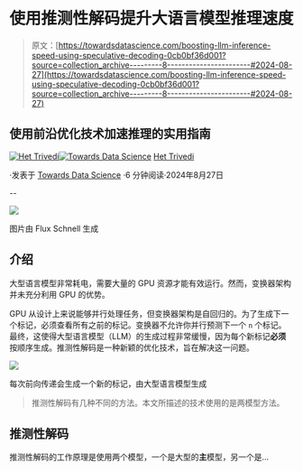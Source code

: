 # 使用推测性解码提升大语言模型推理速度

> 原文：[https://towardsdatascience.com/boosting-llm-inference-speed-using-speculative-decoding-0cb0bf36d001?source=collection_archive---------8-----------------------#2024-08-27](https://towardsdatascience.com/boosting-llm-inference-speed-using-speculative-decoding-0cb0bf36d001?source=collection_archive---------8-----------------------#2024-08-27)

## 使用前沿优化技术加速推理的实用指南

[](https://medium.com/@het.trivedi05?source=post_page---byline--0cb0bf36d001--------------------------------)[![Het Trivedi](../Images/f6f11a66f60cacc6b553c7d1682b2fc6.png)](https://medium.com/@het.trivedi05?source=post_page---byline--0cb0bf36d001--------------------------------)[](https://towardsdatascience.com/?source=post_page---byline--0cb0bf36d001--------------------------------)[![Towards Data Science](../Images/a6ff2676ffcc0c7aad8aaf1d79379785.png)](https://towardsdatascience.com/?source=post_page---byline--0cb0bf36d001--------------------------------) [Het Trivedi](https://medium.com/@het.trivedi05?source=post_page---byline--0cb0bf36d001--------------------------------)

·发表于 [Towards Data Science](https://towardsdatascience.com/?source=post_page---byline--0cb0bf36d001--------------------------------) ·6 分钟阅读·2024年8月27日

--

![](../Images/96708875ea858ad9b494372501b5c7bb.png)

图片由 Flux Schnell 生成

## 介绍

大型语言模型非常耗电，需要大量的 GPU 资源才能有效运行。然而，变换器架构并未充分利用 GPU 的优势。

GPU 从设计上来说能够并行处理任务，但变换器架构是自回归的。为了生成下一个标记，必须查看所有之前的标记。变换器不允许你并行预测下一个 `n` 个标记。最终，这使得大型语言模型（LLM）的生成过程非常缓慢，因为每个新标记**必须**按顺序生成。推测性解码是一种新颖的优化技术，旨在解决这一问题。

![](../Images/069f5d5ee327f9a495bcc31e9233eb6b.png)

每次前向传递会生成一个新的标记，由大型语言模型生成

> 推测性解码有几种不同的方法。本文所描述的技术使用的是两模型方法。

## 推测性解码

推测性解码的工作原理是使用两个模型，一个是大型的**主**模型，另一个是...
